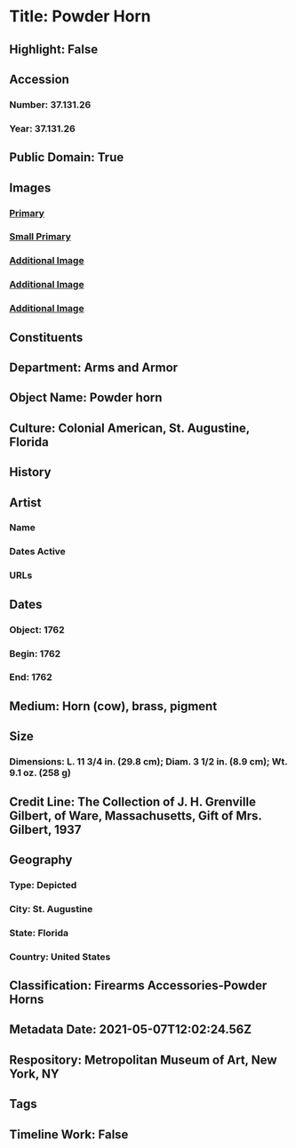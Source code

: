 # Title: Powder Horn
## Highlight: False
## Accession
### Number: 37.131.26
### Year: 37.131.26
## Public Domain: True
## Images
### [Primary](https://images.metmuseum.org/CRDImages/aa/original/37.131.26_003Sept2014.jpg)
### [Small Primary](https://images.metmuseum.org/CRDImages/aa/web-large/37.131.26_003Sept2014.jpg)
### [Additional Image](https://images.metmuseum.org/CRDImages/aa/original/37.131.26_006Sept2014.jpg)
### [Additional Image](https://images.metmuseum.org/CRDImages/aa/original/37.131.26_005Sept2014.jpg)
### [Additional Image](https://images.metmuseum.org/CRDImages/aa/original/37.131.26_007Sept2014.jpg)
## Constituents
## Department: Arms and Armor
## Object Name: Powder horn
## Culture: Colonial American, St. Augustine, Florida
## History
## Artist
### Name
### Dates Active
### URLs
## Dates
### Object: 1762
### Begin: 1762
### End: 1762
## Medium: Horn (cow), brass, pigment
## Size
### Dimensions: L. 11 3/4 in. (29.8 cm); Diam. 3 1/2 in. (8.9 cm); Wt. 9.1 oz. (258 g)
## Credit Line: The Collection of J. H. Grenville Gilbert, of Ware, Massachusetts, Gift of Mrs. Gilbert, 1937
## Geography
### Type: Depicted
### City: St. Augustine
### State: Florida
### Country: United States
## Classification: Firearms Accessories-Powder Horns
## Metadata Date: 2021-05-07T12:02:24.56Z
## Respository: Metropolitan Museum of Art, New York, NY
## Tags
## Timeline Work: False